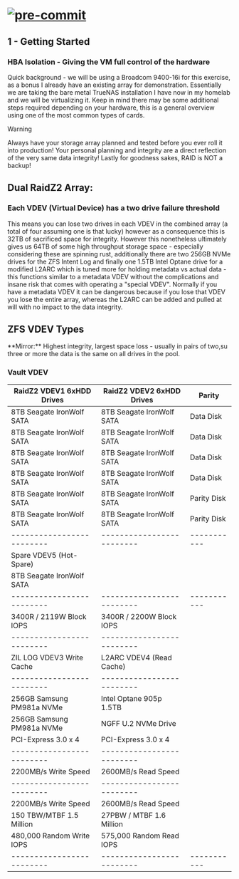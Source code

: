 # [![pre-commit](https://img.shields.io/badge/pre--commit-enabled-brightgreen?logo=pre-commit)](https://github.com/pre-commit/pre-commit) #

## 1 - Getting Started ##

### HBA Isolation - Giving the VM full control of the hardware ###

<p>Quick background - we will be using a Broadcom 9400-16i for this exercise, as
a bonus I already have an existing array for demonstration. Essentially we are
taking the bare metal TrueNAS installation I have now in my homelab and we will
be virtualizing it. Keep in mind there may be some additional steps required
depending on your hardware, this is a general overview using one of the most
common types of cards.</p>

> [!WARNING]
> Always have your storage array planned and tested before you ever roll it into
> production! Your personal planning and integrity are a direct reflection of
> the very same data integrity! Lastly for goodness sakes, RAID is NOT a backup!

## Dual RaidZ2 Array:<br/> ##

### Each VDEV (Virtual Device) has a two drive failure threshold ###

<p>This means you can lose two drives in each VDEV in the combined array (a
total of four
assuming one is that lucky) however as a consequence this is 32TB of sacrificed
space for integrity. However this nonetheless ultimately gives us 64TB of some
high throughput storage space - especially considering these are spinning rust,
additionally there are two 256GB NVMe drives for the ZFS Intent Log and finally
one 1.5TB Intel Optane drive for a modified L2ARC which is tuned more for
holding metadata vs actual data - this functions similar to a metadata
VDEV without the complications and insane risk that comes with operating a
"special VDEV". Normally if you have a metadata VDEV it can be dangerous because
if you lose that VDEV you lose the entire array, whereas the L2ARC can be added
and pulled at will with no impact to the data integrity.</p>

## ZFS VDEV Types ##

<p>**Mirror:** Highest integrity, largest space loss - usually in pairs of two,su
three or more the data is the same on all drives in the pool.

### Vault VDEV ###

| RaidZ2 VDEV1 6xHDD Drives | RaidZ2 VDEV2 6xHDD Drives |    Parity   |
| ------------------------- | ------------------------- | ----------- |
| 8TB Seagate IronWolf SATA | 8TB Seagate IronWolf SATA |  Data Disk  |
| 8TB Seagate IronWolf SATA | 8TB Seagate IronWolf SATA |  Data Disk  |
| 8TB Seagate IronWolf SATA | 8TB Seagate IronWolf SATA |  Data Disk  |
| 8TB Seagate IronWolf SATA | 8TB Seagate IronWolf SATA |  Data Disk  |
| 8TB Seagate IronWolf SATA | 8TB Seagate IronWolf SATA | Parity Disk |
| 8TB Seagate IronWolf SATA | 8TB Seagate IronWolf SATA | Parity Disk |
| ------------------------- | ------------------------- | ----------- |
|  Spare VDEV5 (Hot-Spare)  |                           |             |
| 8TB Seagate IronWolf SATA |                           |             |
| ------------------------- | ------------------------- | ----------- |
| 3400R / 2119W Block IOPS  | 3400R / 2200W Block IOPS  |             |
| ------------------------- | ------------------------- |             |
| ZIL LOG VDEV3 Write Cache |  L2ARC VDEV4 (Read Cache) |             |
| ------------------------- | ------------------------- |             |
| 256GB Samsung PM981a NVMe | Intel Optane 905p 1.5TB   |             |
| 256GB Samsung PM981a NVMe | NGFF U.2 NVMe Drive       |             |
| PCI-Express 3.0 x 4       | PCI-Express 3.0 x 4       |             |
| ------------------------- | ------------------------- |             |
| 2200MB/s Write Speed      | 2600MB/s Read Speed       |             |
| ------------------------- | ------------------------- |             |
| 2200MB/s Write Speed      | 2600MB/s Read Speed       |             |
| 150 TBW/MTBF 1.5 Million  | 27PBW / MTBF 1.6 Million  |             |
| 480,000 Random Write IOPS | 575,000 Random Read IOPS  |             |
| ------------------------- | ------------------------- | ----------- |
